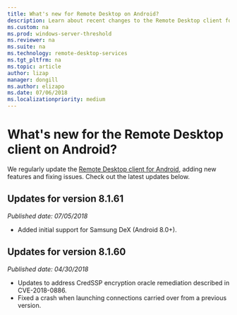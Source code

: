 ```yaml
---
title: What's new for Remote Desktop on Android?
description: Learn about recent changes to the Remote Desktop client for Android
ms.custom: na
ms.prod: windows-server-threshold
ms.reviewer: na
ms.suite: na
ms.technology: remote-desktop-services
ms.tgt_pltfrm: na
ms.topic: article
author: lizap
manager: dongill
ms.author: elizapo
ms.date: 07/06/2018
ms.localizationpriority: medium
---
```

# What's new for the Remote Desktop client on Android?

We regularly update the [Remote Desktop client for Android](remote-desktop-android.md), adding new features and fixing issues. Check out the latest updates below.

## Updates for version 8.1.61
*Published date: 07/05/2018*

- Added initial support for Samsung DeX (Android 8.0+).

## Updates for version 8.1.60
*Published date: 04/30/2018*

- Updates to address CredSSP encryption oracle remediation described in CVE-2018-0886.
- Fixed a crash when launching connections carried over from a previous version.
